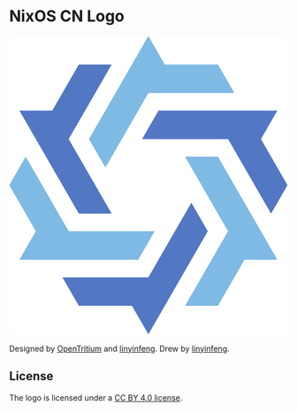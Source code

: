 # NixOS CN Logo

![NixOS CN Logo](./nixos-cn.svg)

Designed by [OpenTritium](https://github.com/OpenTritium) and [linyinfeng](https://github.com/linyinfeng). Drew by [linyinfeng](https://github.com/linyinfeng).

## License

The logo is licensed under a [CC BY 4.0 license](https://creativecommons.org/licenses/by/4.0).
